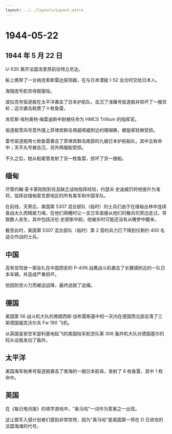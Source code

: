 ```yaml
---
layout: ../../layouts/Layout.astro
---
```


# 1944-05-22

## 1944 年 5 月 22 日

U-530 离开法国洛里昂前往特立尼达。

船上携带了一台纳克索斯雷达探测器，在与日本潜艇 I-52 会合时交给日本人。

海瑞庞号航空母舰服役。

波拉克号驱逐舰在太平洋袭击了日本护航队，击沉了浅薙号驱逐舰并损坏了一艘货轮；这次袭击耗费了十枚鱼雷。

肯尼斯·埃利奥特·梅雷迪斯中尉被任命为 HMCS Trillium 的指挥官。

驱逐舰雪风号意外撞上菲律宾群岛塔威塔威附近的珊瑚礁，螺旋桨轻微受损。

雷号驱逐舰用七枚鱼雷袭击了菲律宾群岛南部的九艘日本护航船队，其中五枚命中；天平丸号被击沉，另外两艘船受损。

不久之后，她从船尾管发射了另一枚鱼雷，损坏了另一艘船。

## 缅甸

尽管约翰·麦卡蒙刚刚到任且缺乏战地指挥经验，约瑟夫·史迪威仍将他提升为准将，指挥驻缅甸密支那地区的所有美军和中国军队。

在前线，天黑后，美国第 5307
混合部队（临时）的士兵们由于在缅甸丛林中连续奋战太久而精疲力竭，在他们熟睡时让一支日军直接从他们的散兵坑旁边走过，导致数人丧生，其中包括沃伦·史密斯中尉，他被杀时可能还没有从睡梦中醒来。

截至此时，美国第 5307 混合部队（临时）第 2 营的兵力已下降到仅剩约 400
名适合作战的士兵。

## 中国

高有信驾驶一架驻扎在中国西安的 P-40N
战鹰战斗机袭击了长雅镇附近的一队日本车辆，并造成严重损坏。

他因防空火力而被迫迫降，最终逃脱了追捕。

## 德国

美国第 56
战斗机大队的弗朗西斯·加布雷斯基中校一天内在德国西北部击落了三架德国福克沃尔夫
Fw 190 飞机。

从英国皇家空军瑟利基地起飞的美国陆军航空队第 306
轰炸机大队对德国基尔的码头设施发动了轰炸。

## 太平洋

美国海军帕弗号驱逐舰袭击了南海的一艘日本航母，发射了 6 枚鱼雷，其中 1
枚命中。

## 英国

在《每日电讯报》的填字游戏中，"奥马哈"一词作为答案之一出现。

这让盟军入侵计划者们感到非常惊愕，因为"奥马哈"是美国第一师在 D
日进攻的法国海滩的代号。